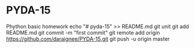 # PYDA-15
Phython basic homework
echo "# pyda-15" >> README.md
git unit
git add README.md
git commit -m  "first commit"
git remote add origin https://github.com/daraignee/PYDA-15.git
git push -u origin master
